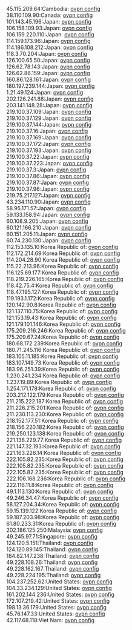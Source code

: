 45.115.209.64:Cambodia: [ovpn config](vpn/45_115_209_64.ovpn)  
38.110.109.90:Canada: [ovpn config](vpn/38_110_109_90.ovpn)  
101.143.45.196:Japan: [ovpn config](vpn/101_143_45_196.ovpn)  
106.158.109.93:Japan: [ovpn config](vpn/106_158_109_93.ovpn)  
106.159.220.110:Japan: [ovpn config](vpn/106_159_220_110.ovpn)  
114.159.173.96:Japan: [ovpn config](vpn/114_159_173_96.ovpn)  
114.186.108.212:Japan: [ovpn config](vpn/114_186_108_212.ovpn)  
118.3.70.204:Japan: [ovpn config](vpn/118_3_70_204.ovpn)  
126.100.65.50:Japan: [ovpn config](vpn/126_100_65_50.ovpn)  
126.62.78.143:Japan: [ovpn config](vpn/126_62_78_143.ovpn)  
126.62.86.159:Japan: [ovpn config](vpn/126_62_86_159.ovpn)  
160.86.128.161:Japan: [ovpn config](vpn/160_86_128_161.ovpn)  
180.197.239.144:Japan: [ovpn config](vpn/180_197_239_144.ovpn)  
1.21.49.124:Japan: [ovpn config](vpn/1_21_49_124.ovpn)  
202.126.241.88:Japan: [ovpn config](vpn/202_126_241_88.ovpn)  
203.141.148.28:Japan: [ovpn config](vpn/203_141_148_28.ovpn)  
219.100.37.109:Japan: [ovpn config](vpn/219_100_37_109.ovpn)  
219.100.37.129:Japan: [ovpn config](vpn/219_100_37_129.ovpn)  
219.100.37.144:Japan: [ovpn config](vpn/219_100_37_144.ovpn)  
219.100.37.16:Japan: [ovpn config](vpn/219_100_37_16.ovpn)  
219.100.37.169:Japan: [ovpn config](vpn/219_100_37_169.ovpn)  
219.100.37.172:Japan: [ovpn config](vpn/219_100_37_172.ovpn)  
219.100.37.193:Japan: [ovpn config](vpn/219_100_37_193.ovpn)  
219.100.37.22:Japan: [ovpn config](vpn/219_100_37_22.ovpn)  
219.100.37.223:Japan: [ovpn config](vpn/219_100_37_223.ovpn)  
219.100.37.3:Japan: [ovpn config](vpn/219_100_37_3.ovpn)  
219.100.37.86:Japan: [ovpn config](vpn/219_100_37_86.ovpn)  
219.100.37.87:Japan: [ovpn config](vpn/219_100_37_87.ovpn)  
219.100.37.96:Japan: [ovpn config](vpn/219_100_37_96.ovpn)  
219.75.217.127:Japan: [ovpn config](vpn/219_75_217_127.ovpn)  
43.234.110.90:Japan: [ovpn config](vpn/43_234_110_90.ovpn)  
58.95.171.57:Japan: [ovpn config](vpn/58_95_171_57.ovpn)  
59.133.158.94:Japan: [ovpn config](vpn/59_133_158_94.ovpn)  
60.108.9.205:Japan: [ovpn config](vpn/60_108_9_205.ovpn)  
60.121.166.210:Japan: [ovpn config](vpn/60_121_166_210.ovpn)  
60.151.205.11:Japan: [ovpn config](vpn/60_151_205_11.ovpn)  
60.74.230.130:Japan: [ovpn config](vpn/60_74_230_130.ovpn)  
112.153.135.10:Korea Republic of: [ovpn config](vpn/112_153_135_10.ovpn)  
112.172.214.69:Korea Republic of: [ovpn config](vpn/112_172_214_69.ovpn)  
114.204.28.90:Korea Republic of: [ovpn config](vpn/114_204_28_90.ovpn)  
115.22.213.96:Korea Republic of: [ovpn config](vpn/115_22_213_96.ovpn)  
116.125.69.177:Korea Republic of: [ovpn config](vpn/116_125_69_177.ovpn)  
118.219.226.165:Korea Republic of: [ovpn config](vpn/118_219_226_165.ovpn)  
118.42.75.4:Korea Republic of: [ovpn config](vpn/118_42_75_4.ovpn)  
118.47.195.127:Korea Republic of: [ovpn config](vpn/118_47_195_127.ovpn)  
119.193.1.172:Korea Republic of: [ovpn config](vpn/119_193_1_172.ovpn)  
120.142.90.8:Korea Republic of: [ovpn config](vpn/120_142_90_8.ovpn)  
121.137.110.75:Korea Republic of: [ovpn config](vpn/121_137_110_75.ovpn)  
121.153.19.43:Korea Republic of: [ovpn config](vpn/121_153_19_43.ovpn)  
121.179.101.146:Korea Republic of: [ovpn config](vpn/121_179_101_146.ovpn)  
175.209.216.246:Korea Republic of: [ovpn config](vpn/175_209_216_246.ovpn)  
175.209.67.24:Korea Republic of: [ovpn config](vpn/175_209_67_24.ovpn)  
180.68.172.239:Korea Republic of: [ovpn config](vpn/180_68_172_239.ovpn)  
180.71.245.116:Korea Republic of: [ovpn config](vpn/180_71_245_116.ovpn)  
183.105.11.185:Korea Republic of: [ovpn config](vpn/183_105_11_185.ovpn)  
183.107.149.73:Korea Republic of: [ovpn config](vpn/183_107_149_73.ovpn)  
183.96.251.39:Korea Republic of: [ovpn config](vpn/183_96_251_39.ovpn)  
1.230.241.234:Korea Republic of: [ovpn config](vpn/1_230_241_234.ovpn)  
1.237.19.89:Korea Republic of: [ovpn config](vpn/1_237_19_89.ovpn)  
1.254.171.178:Korea Republic of: [ovpn config](vpn/1_254_171_178.ovpn)  
203.212.122.179:Korea Republic of: [ovpn config](vpn/203_212_122_179.ovpn)  
211.215.222.187:Korea Republic of: [ovpn config](vpn/211_215_222_187.ovpn)  
211.226.215.201:Korea Republic of: [ovpn config](vpn/211_226_215_201.ovpn)  
211.230.113.230:Korea Republic of: [ovpn config](vpn/211_230_113_230.ovpn)  
218.152.177.51:Korea Republic of: [ovpn config](vpn/218_152_177_51.ovpn)  
218.156.220.182:Korea Republic of: [ovpn config](vpn/218_156_220_182.ovpn)  
219.250.123.138:Korea Republic of: [ovpn config](vpn/219_250_123_138.ovpn)  
221.138.229.77:Korea Republic of: [ovpn config](vpn/221_138_229_77.ovpn)  
221.147.32.193:Korea Republic of: [ovpn config](vpn/221_147_32_193.ovpn)  
221.163.226.14:Korea Republic of: [ovpn config](vpn/221_163_226_14.ovpn)  
222.105.82.235:Korea Republic of: [ovpn config](vpn/222_105_82_235.ovpn)  
222.105.82.235:Korea Republic of: [ovpn config](vpn/222_105_82_235.ovpn)  
222.105.82.235:Korea Republic of: [ovpn config](vpn/222_105_82_235.ovpn)  
222.106.168.236:Korea Republic of: [ovpn config](vpn/222_106_168_236.ovpn)  
222.116.11.8:Korea Republic of: [ovpn config](vpn/222_116_11_8.ovpn)  
49.1.113.130:Korea Republic of: [ovpn config](vpn/49_1_113_130.ovpn)  
49.246.34.47:Korea Republic of: [ovpn config](vpn/49_246_34_47.ovpn)  
58.127.204.34:Korea Republic of: [ovpn config](vpn/58_127_204_34.ovpn)  
59.15.139.122:Korea Republic of: [ovpn config](vpn/59_15_139_122.ovpn)  
59.187.203.98:Korea Republic of: [ovpn config](vpn/59_187_203_98.ovpn)  
61.80.233.31:Korea Republic of: [ovpn config](vpn/61_80_233_31.ovpn)  
202.186.125.250:Malaysia: [ovpn config](vpn/202_186_125_250.ovpn)  
49.245.97.71:Singapore: [ovpn config](vpn/49_245_97_71.ovpn)  
124.120.5.151:Thailand: [ovpn config](vpn/124_120_5_151.ovpn)  
124.120.89.145:Thailand: [ovpn config](vpn/124_120_89_145.ovpn)  
184.82.147.238:Thailand: [ovpn config](vpn/184_82_147_238.ovpn)  
49.228.108.26:Thailand: [ovpn config](vpn/49_228_108_26.ovpn)  
49.228.162.167:Thailand: [ovpn config](vpn/49_228_162_167.ovpn)  
49.228.224.195:Thailand: [ovpn config](vpn/49_228_224_195.ovpn)  
104.237.252.62:United States: [ovpn config](vpn/104_237_252_62.ovpn)  
104.33.234.129:United States: [ovpn config](vpn/104_33_234_129.ovpn)  
161.202.144.236:United States: [ovpn config](vpn/161_202_144_236.ovpn)  
172.107.219.42:United States: [ovpn config](vpn/172_107_219_42.ovpn)  
198.13.36.179:United States: [ovpn config](vpn/198_13_36_179.ovpn)  
45.76.147.33:United States: [ovpn config](vpn/45_76_147_33.ovpn)  
42.117.68.118:Viet Nam: [ovpn config](vpn/42_117_68_118.ovpn)  
